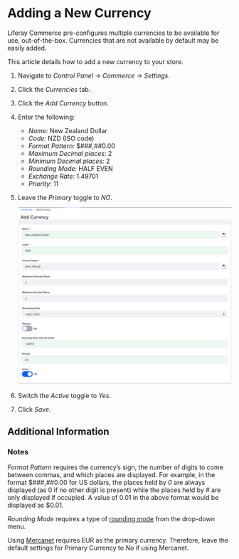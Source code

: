 # Adding a New Currency

Liferay Commerce pre-configures multiple currencies to be available for use, out-of-the-box. Currencies that are not available by default may be easily added.

This article details how to add a new currency to your store.

1. Navigate to _Control Panel_ → _Commerce_ → _Settings_.
1. Click the _Currencies_ tab.
1. Click the _Add Currency_ button.
1. Enter the following:
    * *Name:* New Zealand Dollar
    * *Code:* NZD (ISO code)
    * *Format Pattern:* $###,##0.00
    * *Maximum Decimal places:* 2
    * *Minimum Decimal places:* 2
    * *Rounding Mode:* HALF EVEN
    * *Exchange Rate:* 1.49701
    * *Priority:* 11
1. Leave the _Primary_ toggle to _NO_.

    ![Adding a currency](./adding-a-new-currency/images/01.png)

1. Switch the _Active_ toggle to _Yes_.
1. Click _Save_.

## Additional Information

### Notes

_Format Pattern_ requires the currency’s sign, the number of digits to come between commas, and which places are displayed. For example, in the format $###,##0.00 for US dollars, the places held by _0_ are always displayed (as 0 if no other digit is present) while the places held by _#_ are only displayed if occupied. A value of 0.01 in the above format would be displayed as $0.01.

_Rounding Mode_ requires a type of [rounding mode](https://en.wikipedia.org/wiki/Rounding#Directed_rounding_to_an_integer) from the drop-down menu.

Using [Mercanet](../orders-and-fulfillment/mercanet.md) requires EUR as the primary currency. Therefore, leave the default settings for Primary Currency to _No_ if using Mercanet.
